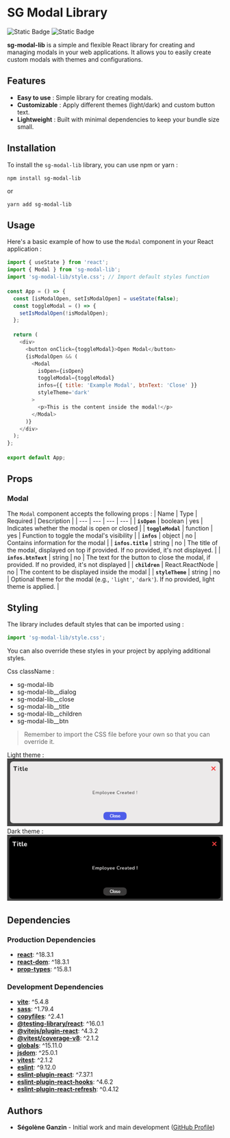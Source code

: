 # SG Modal Library

![Static Badge](https://img.shields.io/badge/Made_with-ReactJS-blue)
![Static Badge](https://img.shields.io/badge/Publish_on-npm-red)

**sg-modal-lib** is a simple and flexible React library for creating and managing modals in your web applications.
It allows you to easily create custom modals with themes and configurations.

## Features

- **Easy to use** : Simple library for creating modals.
- **Customizable** : Apply different themes (light/dark) and custom button text.
- **Lightweight** : Built with minimal dependencies to keep your bundle size small.

## Installation

To install the `sg-modal-lib` library, you can use npm or yarn :

```
npm install sg-modal-lib
```

or

```
yarn add sg-modal-lib
```

## Usage

Here's a basic example of how to use the `Modal` component in your React application :

```javascript
import { useState } from 'react';
import { Modal } from 'sg-modal-lib';
import 'sg-modal-lib/style.css'; // Import default styles function

const App = () => {
  const [isModalOpen, setIsModalOpen] = useState(false);
  const toggleModal = () => {
    setIsModalOpen(!isModalOpen);
  };

  return (
    <div>
      <button onClick={toggleModal}>Open Modal</button>
      {isModalOpen && (
        <Modal
          isOpen={isOpen}
          toggleModal={toggleModal}
          infos={{ title: 'Example Modal', btnText: 'Close' }}
          styleTheme='dark'
        >
          <p>This is the content inside the modal!</p>
        </Modal>
      )}
    </div>
  );
};

export default App;
```

## Props

### Modal

The `Modal` component accepts the following props :
| Name | Type | Required | Description |
| --- | --- | --- | --- |
| **`isOpen`** | boolean | yes | Indicates whether the modal is open or closed |
| **`toggleModal`** | function | yes | Function to toggle the modal's visibility |
| **`infos`** | object | no | Contains information for the modal |
| **`infos.title`** | string | no | The title of the modal, displayed on top if provided. If no provided, it's not displayed. |
| **`infos.btnText`** | string | no | The text for the button to close the modal, if provided. If no provided, it's not displayed |
| **`children`** | React.ReactNode | no | The content to be displayed inside the modal |
| **`styleTheme`** | string | no | Optional theme for the modal (e.g., `'light'`, `'dark'`). If no provided, light theme is applied. |

## Styling

The library includes default styles that can be imported using :

```javascript
import 'sg-modal-lib/style.css';
```

You can also override these styles in your project by applying additional styles.

Css className :

- sg-modal-lib
- sg-modal-lib\_\_dialog
- sg-modal-lib\_\_close
- sg-modal-lib\_\_title
- sg-modal-lib\_\_children
- sg-modal-lib\_\_btn

> Remember to import the CSS file before your own so that you can override it.

Light theme : <br>
![Light theme screenshot](./src/assets/lightTheme.png) <br>
Dark theme : <br>
![Dark theme screenshot](./src/assets/darkTheme.png) <br>

## Dependencies

### Production Dependencies

- **[react](https://www.npmjs.com/package/react)**: ^18.3.1
- **[react-dom](https://www.npmjs.com/package/react-dom)**: ^18.3.1
- **[prop-types](https://www.npmjs.com/package/prop-types)**: ^15.8.1

### Development Dependencies

- **[vite](https://www.npmjs.com/package/vite)**: ^5.4.8
- **[sass](https://www.npmjs.com/package/sass)**: ^1.79.4
- **[copyfiles](https://www.npmjs.com/package/copyfiles)**: ^2.4.1
- **[@testing-library/react](https://www.npmjs.com/package/@testing-library/react)**: ^16.0.1
- **[@vitejs/plugin-react](https://www.npmjs.com/package/@vitejs/plugin-react)**: ^4.3.2
- **[@vitest/coverage-v8](https://www.npmjs.com/package/@vitest/coverage-v8)**: ^2.1.2
- **[globals](https://www.npmjs.com/package/globals)**: ^15.11.0
- **[jsdom](https://www.npmjs.com/package/jsdom)**: ^25.0.1
- **[vitest](https://www.npmjs.com/package/vitest)**: ^2.1.2
- **[eslint](https://www.npmjs.com/package/eslint)**: ^9.12.0
- **[eslint-plugin-react](https://www.npmjs.com/package/eslint-plugin-react)**: ^7.37.1
- **[eslint-plugin-react-hooks](https://www.npmjs.com/package/eslint-plugin-react-hooks)**: ^4.6.2
- **[eslint-plugin-react-refresh](https://www.npmjs.com/package/eslint-plugin-react-refresh)**: ^0.4.12

## Authors

- **Ségolène Ganzin** - Initial work and main development ([GitHub Profile](https://github.com/segoleneganzin/))
